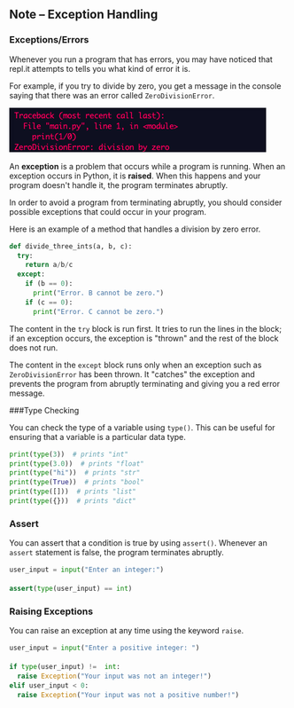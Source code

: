 ## Note – Exception Handling

### Exceptions/Errors

Whenever you run a program that has errors, you may have noticed that repl.it attempts to tells you what kind of error it is. 

For example, if you try to divide by zero, you get a message in the console saying that there was an error called `ZeroDivisionError`.

![](../../Images/Zero_Division_Error.png)

An **exception** is a problem that occurs while a program is running. When an exception occurs in Python, it is **raised**. When this happens and your program doesn't handle it, the program terminates abruptly. 


In order to avoid a program from terminating abruptly, you should consider possible exceptions that could occur in your program.

Here is an example of a method that handles a division by zero error.

```python
def divide_three_ints(a, b, c):
  try:
    return a/b/c
  except:
    if (b == 0):
      print("Error. B cannot be zero.")
    if (c == 0):
      print("Error. C cannot be zero.")
```

The content in the `try` block is run first. It tries to run the lines in the block; if an exception occurs, the exception is "thrown" and the rest of the block does not run. 

The content in the `except` block runs only when an exception such as `ZeroDivisionError` has been thrown. It "catches" the exception and prevents the program from abruptly terminating and giving you a red error message.

###Type Checking

You can check the type of a variable using `type()`. This can be useful for ensuring that a variable is a particular data type.

```python
print(type(3))  # prints "int"
print(type(3.0))  # prints "float"
print(type("hi"))  # prints "str"
print(type(True))  # prints "bool"
print(type([]))  # prints "list"
print(type({}))  # prints "dict"
```

### Assert

You can assert that a condition is true by using `assert()`. Whenever an `assert` statement is false, the program terminates abruptly.

```python
user_input = input("Enter an integer:")

assert(type(user_input) == int)
```

### Raising Exceptions

You can raise an exception at any time using the keyword `raise`.

```python
user_input = input("Enter a positive integer: ")

if type(user_input) !=  int:
  raise Exception("Your input was not an integer!")
elif user_input < 0:
  raise Exception("Your input was not a positive number!")
```

